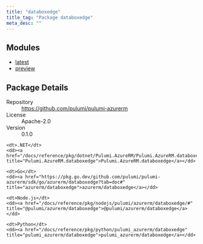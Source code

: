 ```yaml
---
title: "databoxedge"
title_tag: "Package databoxedge"
meta_desc: ""
---
```


<!-- WARNING: this file was generated by Pulumi Docs Generator. -->
<!-- Do not edit by hand unless you're certain you know what you are doing! -->



<h2 id="modules">Modules</h2>
<ul class="api">
    <li><a href="latest/" title="latest"><span class="symbol module"></span>latest</a></li>
    <li><a href="preview/" title="preview"><span class="symbol module"></span>preview</a></li>
</ul>

<h2 id="package-details">Package Details</h2>
<dl class="package-details">
	<dt>Repository</dt>
	<dd><a href="https://github.com/pulumi/pulumi-azurerm">https://github.com/pulumi/pulumi-azurerm</a></dd>
	<dt>License</dt>
	<dd>Apache-2.0</dd>
	<dt>Version</dt>
	<dd>0.1.0</dd>
</dl>



<dl class="tabular">

    <dt>.NET</dt>
    <dd><a href="/docs/reference/pkg/dotnet/Pulumi.AzureRM/Pulumi.AzureRM.databoxedge.html" title="Pulumi.AzureRM.databoxedge">Pulumi.AzureRM.databoxedge</a></dd>

    <dt>Go</dt>
    <dd><a href="https://pkg.go.dev/github.com/pulumi/pulumi-azurerm/sdk/go/azurerm/databoxedge?tab=doc#" title="azurerm/databoxedge">azurerm/databoxedge</a></dd>

    <dt>Node.js</dt>
    <dd><a href="/docs/reference/pkg/nodejs/pulumi/azurerm/databoxedge/#" title="@pulumi/azurerm/databoxedge">@pulumi/azurerm/databoxedge</a></dd>

    <dt>Python</dt>
    <dd><a href="/docs/reference/pkg/python/pulumi_azurerm/databoxedge" title="pulumi_azurerm/databoxedge">pulumi_azurerm/databoxedge</a></dd>

</dl>

